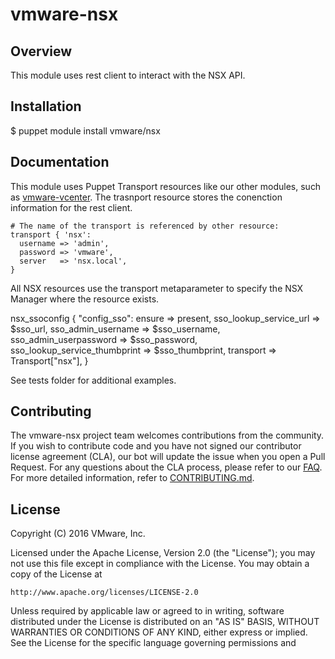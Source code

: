 

# vmware-nsx

## Overview

This module uses rest client to interact with the NSX API.

## Installation

$ puppet module install vmware/nsx

## Documentation

This module uses Puppet Transport resources like our other modules, such as [vmware-vcenter](https://github.com/vmware/vmware-vcenter). The trasnport resource stores the conenction information for the rest client.

    # The name of the transport is referenced by other resource:
    transport { 'nsx':
      username => 'admin',
      password => 'vmware',
      server   => 'nsx.local',
    }

All NSX resources use the transport metaparameter to specify the NSX Manager where the resource exists.

   nsx_ssoconfig { \"config_sso\":
     ensure                        => present,
     sso_lookup_service_url        => $sso_url,
     sso_admin_username            => $sso_username,
     sso_admin_userpassword        => $sso_password,
     sso_lookup_service_thumbprint => $sso_thumbprint,
     transport                     => Transport["nsx"],
   }

See tests folder for additional examples.

## Contributing

The vmware-nsx project team welcomes contributions from the community. If you wish to contribute code and you have not
signed our contributor license agreement (CLA), our bot will update the issue when you open a Pull Request. For any
questions about the CLA process, please refer to our [FAQ](https://cla.vmware.com/faq). For more detailed information,
refer to [CONTRIBUTING.md](CONTRIBUTING.md).

## License
Copyright (C) 2016 VMware, Inc.

Licensed under the Apache License, Version 2.0 (the "License");
you may not use this file except in compliance with the License.
You may obtain a copy of the License at

    http://www.apache.org/licenses/LICENSE-2.0

Unless required by applicable law or agreed to in writing, software
distributed under the License is distributed on an "AS IS" BASIS,
WITHOUT WARRANTIES OR CONDITIONS OF ANY KIND, either express or implied.
See the License for the specific language governing permissions and

